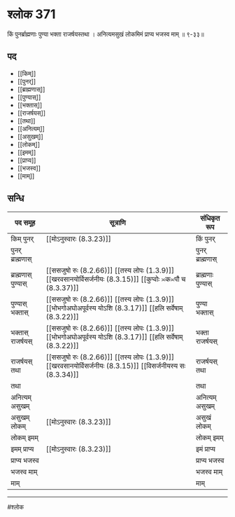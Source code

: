 # श्लोक 371

किं पुनर्ब्राह्मणाः पुण्या भक्ता राजर्षयस्तथा ।
अनित्यमसुखं लोकमिमं प्राप्य भजस्व माम् ॥ ९-३३॥


## पद 

- [[किम्]]
- [[पुनर्]]
- [[ब्राह्मणास्]]
- [[पुण्यास्]]
- [[भक्तास्]]
- [[राजर्षयस्]]
- [[तथा]]
- [[अनित्यम्]]
- [[असुखम्]]
- [[लोकम्]]
- [[इमम्]]
- [[प्राप्य]]
- [[भजस्व]]
- [[माम्]]

## सन्धि

| पद समूह | सूत्राणि | संधिकृत रूप |
| ----- | ----- | ----- |
| किम् पुनर् |  [[मोऽनुस्वारः (8.3.23)]] | किं पुनर् |
| पुनर् ब्राह्मणास् |  | पुनर् ब्राह्मणास् |
| ब्राह्मणास् पुण्यास् |  [[ससजुषो रुः (8.2.66)]] [[तस्य लोपः (1.3.9)]] [[खरवसानयोर्विसर्जनीयः (8.3.15)]] [[कुप्वोः ≍क≍पौ च (8.3.37)]] | ब्राह्मणाः पुण्यास् |
| पुण्यास् भक्तास् |  [[ससजुषो रुः (8.2.66)]] [[तस्य लोपः (1.3.9)]] [[भोभगोअघोअपूर्वस्य योऽशि (8.3.17)]] [[हलि सर्वेषाम् (8.3.22)]] | पुण्या भक्तास् |
| भक्तास् राजर्षयस् |  [[ससजुषो रुः (8.2.66)]] [[तस्य लोपः (1.3.9)]] [[भोभगोअघोअपूर्वस्य योऽशि (8.3.17)]] [[हलि सर्वेषाम् (8.3.22)]] | भक्ता राजर्षयस् |
| राजर्षयस् तथा |  [[ससजुषो रुः (8.2.66)]] [[तस्य लोपः (1.3.9)]] [[खरवसानयोर्विसर्जनीयः (8.3.15)]] [[विसर्जनीयस्य सः (8.3.34)]] | राजर्षयस् तथा |
| तथा |  | तथा |
| अनित्यम् असुखम् |  | अनित्यम् असुखम् |
| असुखम् लोकम् |  [[मोऽनुस्वारः (8.3.23)]] | असुखं लोकम् |
| लोकम् इमम् |  | लोकम् इमम् |
| इमम् प्राप्य |  [[मोऽनुस्वारः (8.3.23)]] | इमं प्राप्य |
| प्राप्य भजस्व |  | प्राप्य भजस्व |
| भजस्व माम् |  | भजस्व माम् |
| माम् |  | माम् |


---

#श्लोक